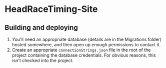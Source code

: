 # HeadRaceTiming-Site

## Building and deploying

1. You'll need an appropriate database (details are in the Migrations folder) hosted somewhere, and then open up enough permissions to contact it.
1. Create an appropriate `connectionStrings.json` file in the root of the project containing the database credentials. For obvious reasons, this isn't checked into the project.
